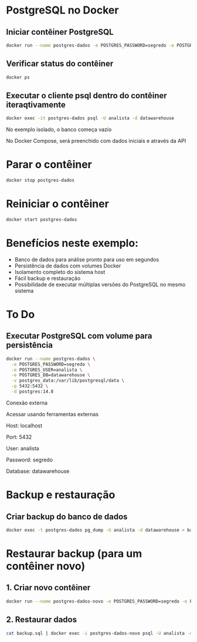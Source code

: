 # PostgreSQL no Docker

## Iniciar contêiner PostgreSQL
```bash
docker run --name postgres-dados -e POSTGRES_PASSWORD=segredo -e POSTGRES_USER=analista -e POSTGRES_DB=datawarehouse -p 5432:5432 -d postgres:14.8
```

## Verificar status do contêiner
```bash
docker ps
```
## Executar o cliente psql dentro do contêiner iteraqtivamente
```bash
docker exec -it postgres-dados psql -U analista -d datawarehouse
```

No exemplo isolado, o banco começa vazio

No Docker Compose, será preenchido com dados iniciais e através da API

# Parar o contêiner
```bash
docker stop postgres-dados
```

# Reiniciar o contêiner
```bash
docker start postgres-dados
```

# Benefícios neste exemplo:

* Banco de dados para análise pronto para uso em segundos
* Persistência de dados com volumes Docker
* Isolamento completo do sistema host
* Fácil backup e restauração
* Possibilidade de executar múltiplas versões do PostgreSQL no mesmo sistema

# To Do
## Executar PostgreSQL com volume para persistência
```bash
docker run --name postgres-dados \
  -e POSTGRES_PASSWORD=segredo \
  -e POSTGRES_USER=analista \
  -e POSTGRES_DB=datawarehouse \
  -v postgres_data:/var/lib/postgresql/data \
  -p 5432:5432 \
  -d postgres:14.8
```

Conexão externa

Acessar usando ferramentas externas

Host: localhost

Port: 5432

User: analista

Password: segredo

Database: datawarehouse

# Backup e restauração
## Criar backup do banco de dados
```bash
docker exec -t postgres-dados pg_dump -U analista -d datawarehouse > backup.sql
```

# Restaurar backup (para um contêiner novo)
## 1. Criar novo contêiner
```bash
docker run --name postgres-dados-novo -e POSTGRES_PASSWORD=segredo -e POSTGRES_USER=analista -e POSTGRES_DB=datawarehouse -v postgres_data_novo:/var/lib/postgresql/data -p 5433:5432 -d postgres:14.8
```

## 2. Restaurar dados
```bash
cat backup.sql | docker exec -i postgres-dados-novo psql -U analista -d datawarehouse
```